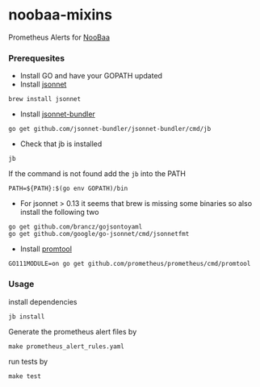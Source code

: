 # noobaa-mixins
Prometheus Alerts for [NooBaa](https://github.com/noobaa/noobaa-core)

### Prerequesites 
* Install GO and have your GOPATH updated
* Install [jsonnet](https://github.com/google/jsonnet#building-jsonnet)
```
brew install jsonnet
```
* Install [jsonnet-bundler](https://github.com/jsonnet-bundler/jsonnet-bundler#install)
```
go get github.com/jsonnet-bundler/jsonnet-bundler/cmd/jb
```
* Check that jb is installed
```
jb
```
If the command is not found add the `jb` into the PATH
```
PATH=${PATH}:$(go env GOPATH)/bin
```

* For jsonnet > 0.13 it seems that brew is missing some binaries so also install the following two
```
go get github.com/brancz/gojsontoyaml
go get github.com/google/go-jsonnet/cmd/jsonnetfmt
```

* Install [promtool](https://github.com/prometheus/prometheus)
```
GO111MODULE=on go get github.com/prometheus/prometheus/cmd/promtool
```


### Usage
install dependencies
```
jb install
```

Generate the prometheus alert files by
```
make prometheus_alert_rules.yaml
```

run tests by
```
make test
```

